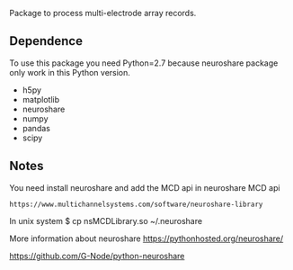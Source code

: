 Package to process multi-electrode array records.


Dependence
----------
To use this package you need Python=2.7 because neuroshare package only work in this Python version.
 * h5py
 * matplotlib
 * neuroshare
 * numpy
 * pandas
 * scipy

Notes
--------

You need install neuroshare and add the MCD api in neuroshare
MCD api

    https://www.multichannelsystems.com/software/neuroshare-library

In unix system
$ cp nsMCDLibrary.so ~/.neuroshare

More information about neuroshare
https://pythonhosted.org/neuroshare/

https://github.com/G-Node/python-neuroshare
